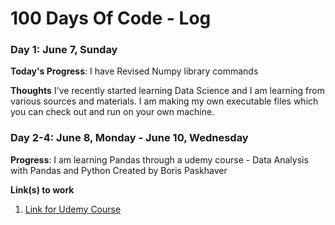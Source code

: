 # 100 Days Of Code - Log

### Day 1: June 7, Sunday

**Today's Progress**: I have Revised Numpy library commands 

**Thoughts** I've recently started learning Data Science and I am learning from various sources and materials. I am making my own executable files which you can check out and run on your own machine.

### Day 2-4: June 8, Monday - June 10, Wednesday

**Progress**: I am learning Pandas through a udemy course - Data Analysis with Pandas and Python Created by Boris Paskhaver

**Link(s) to work**
1. [Link for Udemy Course](https://www.udemy.com/course/data-analysis-with-pandas)

